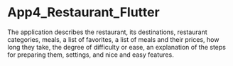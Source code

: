 # App4_Restaurant_Flutter
The application describes the restaurant, its destinations, restaurant categories, meals, a list of favorites, a list of meals and their prices, how long they take, the degree of difficulty or ease, an explanation of the steps for preparing them, settings, and nice and easy features.
